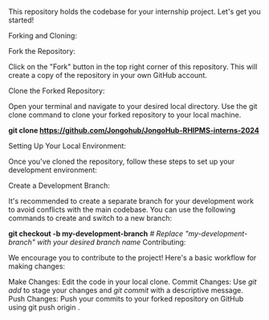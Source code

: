   This repository holds the codebase for your internship project. Let's get you started!

Forking and Cloning:

Fork the Repository:

Click on the "Fork" button in the top right corner of this repository. This will create a copy of the repository in your own GitHub account.

Clone the Forked Repository:

Open your terminal and navigate to your desired local directory. Use the git clone command to clone your forked repository to your local machine. 

**git clone https://github.com/Jongohub/JongoHub-RHIPMS-interns-2024**


Setting Up Your Local Environment:

Once you've cloned the repository, follow these steps to set up your development environment:




Create a Development Branch:

It's recommended to create a separate branch for your development work to avoid conflicts with the main codebase. You can use the following commands to create and switch to a new branch:

**git checkout -b my-development-branch**
_# Replace "my-development-branch" with your desired branch name_
Contributing:

We encourage you to contribute to the project! Here's a basic workflow for making changes:

Make Changes: Edit the code in your local clone.
Commit Changes: Use _git add_ to stage your changes and _git commit_ with a descriptive message.
Push Changes: Push your commits to your forked repository on GitHub using git push origin <branch-name>.